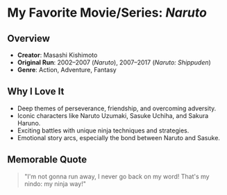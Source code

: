 # My Favorite Movie/Series: *Naruto*

## Overview
- **Creator**: Masashi Kishimoto
- **Original Run**: 2002–2007 (*Naruto*), 2007–2017 (*Naruto: Shippuden*)
- **Genre**: Action, Adventure, Fantasy

## Why I Love It
- Deep themes of perseverance, friendship, and overcoming adversity.
- Iconic characters like Naruto Uzumaki, Sasuke Uchiha, and Sakura Haruno.
- Exciting battles with unique ninja techniques and strategies.
- Emotional story arcs, especially the bond between Naruto and Sasuke.

## Memorable Quote
> "I'm not gonna run away, I never go back on my word! That's my nindo: my ninja way!"
